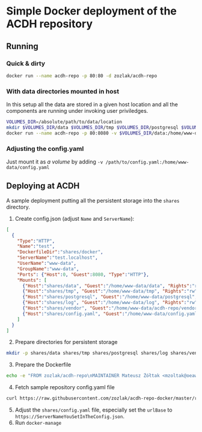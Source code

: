 # Simple Docker deployment of the ACDH repository

## Running

### Quick & dirty

```bash
docker run --name acdh-repo -p 80:80 -d zozlak/acdh-repo
```

### With data directories mounted in host

In this setup all the data are stored in a given host location and all the components are running under invoking user priviledges.

```bash
VOLUMES_DIR=/absolute/path/to/data/location
mkdir $VOLUMES_DIR/data $VOLUMES_DIR/tmp $VOLUMES_DIR/postgresql $VOLUMES_DIR/log $VOLUMES_DIR/vendor
docker run --name acdh-repo -p 80:8080 -v $VOLUMES_DIR/data:/home/www-data/data -v $VOLUMES_DIR/tmp:/home/www-data/tmp -v $VOLUMES_DIR/postgresql:/home/www-data/postgresql -v $VOLUMES_DIR/log:/home/www-data/log -v $VOLUMES_DIR/vendor:/home/www-data/acdh-repo/vendor -e USER_UID=`id -u` -e USER_GID=`id -g` -d zozlak/acdh-repo
```

### Adjusting the config.yaml

Just mount it as *a volume* by adding `-v /path/to/config.yaml:/home/www-data/config.yaml`

## Deploying at ACDH

A sample deployment putting all the persistent storage into the `shares` directory.

1. Create config.json
  (adjust `Name` and `ServerName`):
```json
[
  {
    "Type":"HTTP",
    "Name":"test",
    "DockerfileDir":"shares/docker",
    "ServerName":"test.localhost",
    "UserName":"www-data",
    "GroupName":"www-data",
    "Ports": {"Host":0, "Guest":8080, "Type":"HTTP"},
    "Mounts": [
      {"Host":"shares/data", "Guest":"/home/www-data/data", "Rights":"rw"},
      {"Host":"shares/tmp", "Guest":"/home/www-data/tmp", "Rights":"rw"},
      {"Host":"shares/postgresql", "Guest":"/home/www-data/postgresql", "Rights":"rw"},
      {"Host":"shares/log", "Guest":"/home/www-data/log", "Rights":"rw"},
      {"Host":"shares/vendor", "Guest":"/home/www-data/acdh-repo/vendor", "Rights":"rw"},
      {"Host":"shares/config.yaml", "Guest":"/home/www-data/config.yaml", "Rights":"rw"}
    ]
  }
]
```
2. Prepare directories for persistent storage
```bash
mkdir -p shares/data shares/tmp shares/postgresql shares/log shares/vendor shares/docker
```
3. Prepare the Dockerfile
```bash
echo -e "FROM zozlak/acdh-repo\nMAINTAINER Mateusz Żółtak <mzoltak@oeaw.ac.at>" > shares/docker/Dockerfile
```
4. Fetch sample repository config.yaml file
```bash
curl https://raw.githubusercontent.com/zozlak/acdh-repo-docker/master/root/home/www-data/config.yaml > shares/config.yaml
```
5. Adjust the `shares/config.yaml` file, especially set the `urlBase` to `https://ServerNameYouSetInTheConfig.json`.
6. Run `docker-manage`

